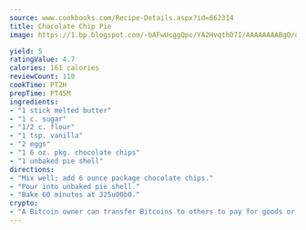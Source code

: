 ```yaml
---
source: www.cookbooks.com/Recipe-Details.aspx?id=862314
title: Chocolate Chip Pie
image: https://1.bp.blogspot.com/-bAFwUcggQpc/YA2HvqthD7I/AAAAAAAABgQ/dGGityjUeSk5WIgvhJroHVt7XYoXF2qygCLcBGAsYHQ/s320/10.png

yield: 5
ratingValue: 4.7
calories: 161 calories
reviewCount: 110
cookTime: PT2H
prepTime: PT45M
ingredients:
- "1 stick melted butter"
- "1 c. sugar"
- "1/2 c. flour"
- "1 tsp. vanilla"
- "2 eggs"
- "1 6 oz. pkg. chocolate chips"
- "1 unbaked pie shell"
directions:
- "Mix well; add 6 ounce package chocolate chips."
- "Pour into unbaked pie shell."
- "Bake 60 minutes at 325u00b0."
crypto:
- "A Bitcoin owner can transfer Bitcoins to others to pay for goods or services."
---
```

